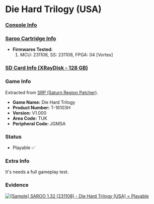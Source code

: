 # Die Hard Trilogy (USA)

### [Console Info](../../../../Info/Consoles/VA13/README.md)

### [Saroo Cartridge Info](../../../../Info/Cartridges/RetroGameParadiseStore/1.32F/README.md)

- <b>Firmwares Tested:</b>
  1. MCU: 231108, SS: 231108, FPGA: 04 [Vortex]

### [SD Card Info (XRayDisk - 128 GB)](../../../../Info/SdCards/XRayDisk/128GB/README.md)

### Game Info

Extracted from [SRP (Saturn Region Patcher)](https://segaxtreme.net/resources/saturn-region-patcher.81/download).

- <b>Game Name:</b> Die Hard Trilogy
- <b>Product Number:</b> T-16103H
- <b>Version:</b> V1.000
- <b>Area Code:</b> TUK
- <b>Peripheral Code:</b> JGMSA

### Status

- Playable :white_check_mark:

### Extra Info

It's needs a full gameplay test.

### Evidence

[![[Sample] SAROO 1.32 (231108) - Die Hard Trilogy (USA) = Playable](https://img.youtube.com/vi/nATfzbHmRIE/0.jpg)](https://www.youtube.com/watch?v=nATfzbHmRIE)
